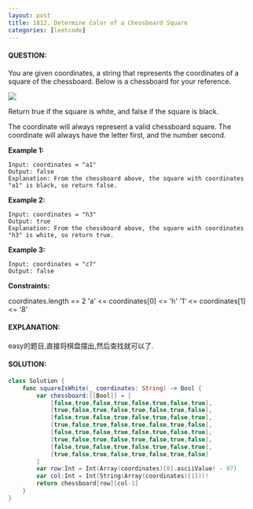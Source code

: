 ```yaml
---
layout: post
title: 1812. Determine Color of a Chessboard Square
categories: [leetcode]
---
```

#### QUESTION:
You are given coordinates, a string that represents the coordinates of a square of the chessboard. Below is a chessboard for your reference.

![](https://assets.leetcode.com/uploads/2021/02/19/screenshot-2021-02-20-at-22159-pm.png)

Return true if the square is white, and false if the square is black.

The coordinate will always represent a valid chessboard square. The coordinate will always have the letter first, and the number second.

 

__Example 1:__
```
Input: coordinates = "a1"
Output: false
Explanation: From the chessboard above, the square with coordinates "a1" is black, so return false.
```
__Example 2:__
```
Input: coordinates = "h3"
Output: true
Explanation: From the chessboard above, the square with coordinates "h3" is white, so return true.
```
__Example 3:__
```
Input: coordinates = "c7"
Output: false
```
 

__Constraints:__

coordinates.length == 2
'a' <= coordinates[0] <= 'h'
'1' <= coordinates[1] <= '8'
#### EXPLANATION:

easy的题目,直接将棋盘摆出,然后查找就可以了.

#### SOLUTION:
```swift
class Solution {
    func squareIsWhite(_ coordinates: String) -> Bool {
        var chessboard:[[Bool]] = [
            [false,true,false,true,false,true,false,true],
            [true,false,true,false,true,false,true,false],
            [false,true,false,true,false,true,false,true],
            [true,false,true,false,true,false,true,false],
            [false,true,false,true,false,true,false,true],
            [true,false,true,false,true,false,true,false],
            [false,true,false,true,false,true,false,true],
            [true,false,true,false,true,false,true,false]
        ]
        var row:Int = Int(Array(coordinates)[0].asciiValue! - 97)
        var col:Int = Int(String(Array(coordinates)[1]))!
        return chessboard[row][col-1]
    }
}
```
